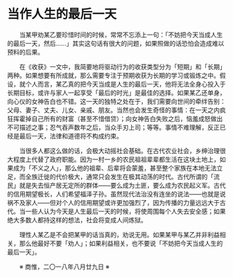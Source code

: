 # 当作人生的最后一天

&emsp;&emsp;当某甲劝某乙要珍惜时间的时候，常常不忘添上一句：「不妨把今天当成人生的最后一天，然后……」其实这句话有很大的问题，如果照做的话恐怕会造成难以预料的后果。

&emsp;&emsp;在《收获》一文中，我简要地将驱动行为的收获类型分为「短期」和「长期」两种。如果想要有所成就，那么需要专注于预期收获为长期的学习或锻炼之中。假设，就个人而言，某乙真的把今天当成是人生的最后一天，他将无法全身心投入于长期目标，或许与家人一起享受「最后的时光」是最佳的选择。如果某乙还单身，向心仪的女神告白也不错。这一天的独特之处在于，我们需要向世间的牵绊告别：父母、妻子、丈夫、儿女、亲戚、朋友。当然也会发生奇怪的事情：在一天之内疯狂挥霍掉自己所有的财富（甚至不惜借贷）；向女神告白失败之后，恼羞成怒做出不可描述之事；忍气吞声数年之后，当众手刃上司；等等。事情不难理解，反正已经是最后一天，法律和道德将不构成约束。

&emsp;&emsp;当很多人都这么做的话，会极大动摇社会基础。在古代农业社会，乡绅治理很大程度上代替了政府职能。因为一村一乡的农民祖祖辈辈都生活在这块土地上，如果成为「不义之人」，那么他的祖辈、后辈将会蒙羞，甚至整个家族在本地无法立足，而全族迁徙的代价极大，通常只会发生在极其动荡的时代。古代所谓的「流民」就是失去恒产居无定所的群体——要么成为土匪，要么成为农民起义军。古代的信用期望极长，人们希望福泽子孙。虽然现代法治没有连坐的说法——也就是说祸不及家人——但对个人的信用期望或许更加强烈了，因为传播的力量远远大于古代。当一些人认为今天是人生最后一天的时候，将使周围每个人失去安全感；如果绝大多数人都持这样的想法，社会将变成人间炼狱。

&emsp;&emsp;理性人某乙是不会把某甲的话当真的，劝说无用。如果某甲与某乙并非利益相关，那么他最好不要「劝人」；如果利益相关，也不要说「不妨把今天当成人生的最后一天」。

&emsp;&emsp;※ 商惟，二〇一八年八月廿九日 ※